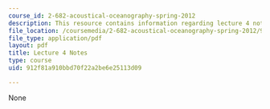 ```yaml
---
course_id: 2-682-acoustical-oceanography-spring-2012
description: This resource contains information regarding lecture 4 notes.
file_location: /coursemedia/2-682-acoustical-oceanography-spring-2012/912f81a910bbd70f22a2be6e25113d09_MIT2_682S12_lec04.pdf
file_type: application/pdf
layout: pdf
title: Lecture 4 Notes
type: course
uid: 912f81a910bbd70f22a2be6e25113d09

---
```

None